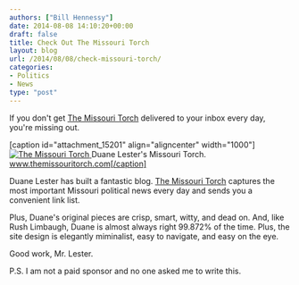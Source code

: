 ```yaml
---
authors: ["Bill Hennessy"]
date: 2014-08-08 14:10:20+00:00
draft: false
title: Check Out The Missouri Torch
layout: blog
url: /2014/08/08/check-missouri-torch/
categories:
- Politics
- News
type: "post"
---
```


If you don't get [The Missouri Torch](https://themissouritorch.com/) delivered to your inbox every day, you're missing out.

[caption id="attachment_15201" align="aligncenter" width="1000"][![The Missouri Torch](https://hennessysview.com/wp-content/uploads/2014/08/The-Missouri-Torch.clipular.png)
](https://www.themissouritorch.com) Duane Lester's Missouri Torch. www.themissouritorch.com[/caption]

Duane Lester has built a fantastic blog. [The Missouri Torch](https://themissouritorch.com/) captures the most important Missouri political news every day and sends you a convenient link list.

Plus, Duane's original pieces are crisp, smart, witty, and dead on. And, like Rush Limbaugh, Duane is almost always right 99.872% of the time. Plus, the site design is elegantly miminalist, easy to navigate, and easy on the eye.

Good work, Mr. Lester.

P.S. I am not a paid sponsor and no one asked me to write this.




